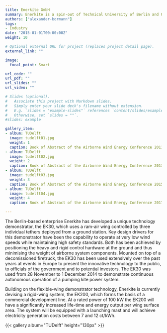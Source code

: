 ```yaml
---
title: Enerkíte GmbH
summary: Enerkíte is a spin-out of Technical University of Berlin and University of Stuttgart with strong experience in wind energy, flight mechanics and flight controls. Established in 2010, the company has developed a 30 kW pumping kite power system using a ram-air wing and used this system in December 2014 to demonstrate 72 hours of autonomous operation.
authors: ["alexander-bormann"]
tags:
- Industry
date: "2015-01-01T00:00:00Z"
weight: 10

# Optional external URL for project (replaces project detail page).
external_link: ""

image:
  focal_point: Smart

url_code: ""
url_pdf: ""
url_slides: ""
url_video: ""

# Slides (optional).
#   Associate this project with Markdown slides.
#   Simply enter your slide deck's filename without extension.
#   E.g. `slides = "example-slides"` references `content/slides/example-slides.md`.
#   Otherwise, set `slides = ""`.
#slides: example

gallery_item:
- album: TUDelft
  image: tudelft01.jpg
  weight: 1
  caption: Book of Abstract of the Airborne Wind Energy Conference 2011 in Leuven, Belgium
- album: TUDelft
  image: tudelft02.jpg
  weight: 2
  caption: Book of Abstract of the Airborne Wind Energy Conference 2013 in Berlin, Germany
- album: TUDelft
  image: tudelft03.jpg
  weight: 3
  caption: Book of Abstract of the Airborne Wind Energy Conference 2015 in Delft, The Netherlands
- album: TUDelft
  image: tudelft04.jpg
  weight: 4
  caption: Book of Abstract of the Airborne Wind Energy Conference 2017 in Freiburg, Germany

---
```


The Berlin-based enterprise Enerkite has developed a unique technology demonstrator, the EK30, which uses a ram-air wing controlled by three individual tethers deployed from a ground station. Key design drivers for this demonstrator have been the capability to operate at very low wind speeds while maintaining high safety standards. Both has been achieved by positioning the heavy and rigid control hardware at the ground and thus minimising the weight of airborne system components. Mounted on top of a decomissioned firetruck, the EK30 has been used extensively over the past years at events in Europe to present the innovative technology to the public, to officials of the government and to potential investors. The EK30 was used from 28 November to 1 December 2014 to demonstrate continuous autonomous operation of a pumping kite power system.

Building on the flexible-wing demonstrator technology, Enerkite is currently devising a rigid-wing system, the EK200, which forms the basis of a commercial development line. At a rated power of 100 kW the EK200 will have a significantly increased life-time and energy output per wing surface area. The system will be equipped with a launching mast and will achieve electricity generation costs between 7 and 12 ct/kWh.

{{< gallery album="TUDelft" height="130px" >}}
